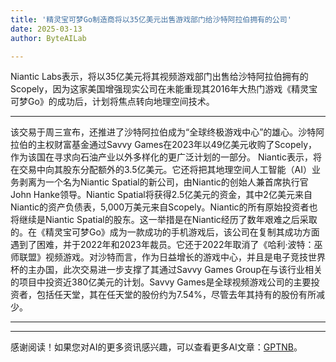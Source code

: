 ```yaml
---
title: '精灵宝可梦Go制造商将以35亿美元出售游戏部门给沙特阿拉伯拥有的公司'
date: 2025-03-13
author: ByteAILab

---
```


Niantic Labs表示，将以35亿美元将其视频游戏部门出售给沙特阿拉伯拥有的Scopely，因为这家美国增强现实公司在未能重现其2016年大热门游戏《精灵宝可梦Go》的成功后，计划将焦点转向地理空间技术。

---
该交易于周三宣布，还推进了沙特阿拉伯成为“全球终极游戏中心”的雄心。沙特阿拉伯的主权财富基金通过Savvy Games在2023年以49亿美元收购了Scopely，作为该国在寻求向石油产业以外多样化的更广泛计划的一部分。 Niantic表示，将在交易中向其股东分配额外的3.5亿美元。它还将把其地理空间人工智能（AI）业务剥离为一个名为Niantic Spatial的新公司，由Niantic的创始人兼首席执行官John Hanke领导。Niantic Spatial将获得2.5亿美元的资金，其中2亿美元来自Niantic的资产负债表，5,000万美元来自Scopely。Niantic的所有原始投资者也将继续是Niantic Spatial的股东。这一举措是在Niantic经历了数年艰难之后采取的。在《精灵宝可梦Go》成为一款成功的手机游戏后，该公司在复制其成功方面遇到了困难，并于2022年和2023年裁员。它还于2022年取消了《哈利·波特：巫师联盟》视频游戏。对沙特而言，作为日益增长的游戏中心，并且是电子竞技世界杯的主办国，此次交易进一步支撑了其通过Savvy Games Group在与该行业相关的项目中投资近380亿美元的计划。Savvy Games是全球视频游戏公司的主要投资者，包括任天堂，其在任天堂的股份约为7.54%，尽管去年其持有的股份有所减少。

---
---
感谢阅读！如果您对AI的更多资讯感兴趣，可以查看更多AI文章：[GPTNB](https://gptnb.com)。